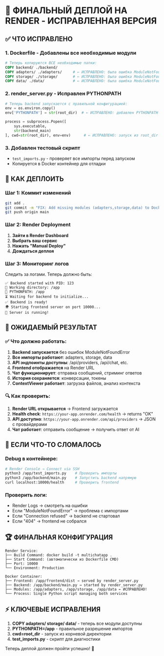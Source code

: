 # 🚀 ФИНАЛЬНЫЙ ДЕПЛОЙ НА RENDER - ИСПРАВЛЕННАЯ ВЕРСИЯ

## ✅ ЧТО ИСПРАВЛЕНО

### 1. **Dockerfile - Добавлены все необходимые модули**
```dockerfile
# Теперь копируются ВСЕ необходимые папки:
COPY backend/ ./backend/
COPY adapters/ ./adapters/     # ← ИСПРАВЛЕНО: была ошибка ModuleNotFoundError
COPY storage/ ./storage/       # ← ИСПРАВЛЕНО: была ошибка ModuleNotFoundError  
COPY data/ ./data/             # ← ИСПРАВЛЕНО: была ошибка ModuleNotFoundError
```

### 2. **render_server.py - Исправлен PYTHONPATH**
```python
# Теперь backend запускается с правильной конфигурацией:
env = os.environ.copy()
env['PYTHONPATH'] = str(root_dir)  # ← ИСПРАВЛЕНО: добавлен PYTHONPATH

process = subprocess.Popen([
    sys.executable, 
    str(backend_main)
], cwd=str(root_dir), env=env)      # ← ИСПРАВЛЕНО: запуск из root_dir с env
```

### 3. **Добавлен тестовый скрипт**
- `test_imports.py` - проверяет все импорты перед запуском
- Копируется в Docker контейнер для отладки

## 🔧 КАК ДЕПЛОИТЬ

### Шаг 1: Коммит изменений
```bash
git add .
git commit -m "FIX: Add missing modules (adapters,storage,data) to Dockerfile and fix PYTHONPATH in render_server.py"
git push origin main
```

### Шаг 2: Render Deployment
1. **Зайти в Render Dashboard**
2. **Выбрать ваш сервис**
3. **Нажать "Manual Deploy"**
4. **Дождаться деплоя**

### Шаг 3: Мониторинг логов
Следить за логами. Теперь должно быть:
```
✅ Backend started with PID: 123
📁 Working directory: /app
🐍 PYTHONPATH: /app
⏳ Waiting for backend to initialize...
✅ Backend is ready!
🌍 Starting frontend server on port 10000...
🎉 Server is running!
```

## 🎯 ОЖИДАЕМЫЙ РЕЗУЛЬТАТ

### ✅ Что должно работать:
1. **Backend запускается** без ошибок ModuleNotFoundError
2. **Все импорты работают**: adapters, storage, data
3. **API эндпоинты доступны**: /api/providers, /api/chat, etc.
4. **Frontend отображается** на Render URL
5. **Чат функционирует**: отправка сообщений, стриминг ответов
6. **История сохраняется**: конверсации, токены
7. **ContextViewer работает**: загрузка файлов, анализ контекста

### 🔍 Как проверить:
1. **Render URL открывается** → Frontend загружается
2. **Health check**: `https://your-app.onrender.com/health` → returns "OK"
3. **API доступно**: `https://your-app.onrender.com/api/providers` → JSON с провайдерами
4. **Чат работает**: отправить сообщение → получить ответ от AI

## 🐛 ЕСЛИ ЧТО-ТО СЛОМАЛОСЬ

### Debug в контейнере:
```bash
# Render Console → Connect via SSH
python3 /app/test_imports.py    # Проверить импорты
python3 /app/backend/main.py    # Запустить backend напрямую
curl localhost:10000/health     # Проверить frontend
```

### Проверить логи:
- Render Logs → смотреть на ошибки
- Если "ModuleNotFoundError" → проблема с импортами
- Если "Connection refused" → backend не стартовал
- Если "404" → frontend не собрался

## 🏆 ФИНАЛЬНАЯ КОНФИГУРАЦИЯ

```
Render Service:
├── Build Command: docker build -t multichatapp .
├── Start Command: (автоматически из Dockerfile CMD)
├── Port: 10000
└── Environment: Production

Docker Container:
├── Frontend: /app/frontend/dist → served by render_server.py
├── Backend: /app/backend/main.py → started by render_server.py  
├── Modules: /app/adapters, /app/storage, /app/data ← ИСПРАВЛЕНО!
└── Process: Single Python script managing both services
```

## ⚡ КЛЮЧЕВЫЕ ИСПРАВЛЕНИЯ

1. **COPY adapters/ storage/ data/** - теперь все модули доступны
2. **PYTHONPATH=/app** - правильное разрешение импортов
3. **cwd=root_dir** - запуск из корневой директории
4. **test_imports.py** - скрипт для диагностики

Теперь деплой должен пройти успешно! 🎉
